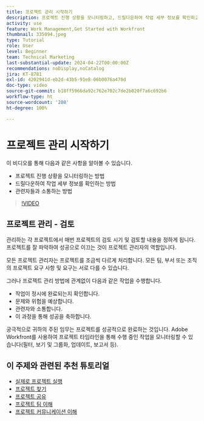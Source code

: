 ```yaml
---
title: 프로젝트 관리 시작하기
description: 프로젝트 진행 상황을 모니터링하고, 드릴다운하여 작업 세부 정보를 확인하고, 관련자들과 소통하는 방법을 알아봅니다.
activity: use
feature: Work Management,Get Started with Workfront
thumbnail: 335094.jpeg
type: Tutorial
role: User
level: Beginner
team: Technical Marketing
last-substantial-update: 2024-04-22T00:00:00Z
recommendations: noDisplay,noCatalog
jira: KT-8781
exl-id: 4202941d-eb2d-43b5-91e8-06b0076a470d
doc-type: video
source-git-commit: b18ff5966da92c762e702c7de2b020f7a6c692b6
workflow-type: ht
source-wordcount: '208'
ht-degree: 100%

---
```


# 프로젝트 관리 시작하기

이 비디오를 통해 다음과 같은 사항을 알아볼 수 있습니다.

* 프로젝트 진행 상황을 모니터링하는 방법
* 드릴다운하여 작업 세부 정보를 확인하는 방법
* 관련자들과 소통하는 방법

>[!VIDEO](https://video.tv.adobe.com/v/335094/?quality=12&learn=on)

## 프로젝트 관리 - 검토

관리하는 각 프로젝트에서 매번 프로젝트의 검토 시기 및 검토할 내용을 정하게 됩니다. 프로젝트를 잘 파악하여 성공으로 이끄는 것이 프로젝트 관리자의 역할입니다.

모든 프로젝트 관리자는 프로젝트를 조금씩 다르게 처리합니다. 모든 팀, 부서 또는 조직의 프로젝트 요구 사항 및 요구는 서로 다를 수 있습니다.

그러나 프로젝트 관리 방법에 관계없이 다음과 같은 작업을 수행합니다.

* 작업이 정시에 완료되는지 확인합니다.
* 문제와 위험을 예상합니다.
* 관련자와 소통합니다.
* 이 과정을 통해 성공을 축하합니다.

궁극적으로 귀하의 주된 임무는 프로젝트를 성공적으로 완료하는 것입니다. Adobe Workfront를 사용하여 프로젝트 타임라인을 통해 수행 중인 작업을 모니터링할 수 있습니다(필터, 보기 및 그룹화, 업데이트, 보고서 등).

<!---
learn more urls
3 universal principles of project management
What is a project manager?
Project management knowledge areas
9 best practices for effective project management
10 work management problems and how to solve them
--->

## 이 주제와 관련된 추천 튜토리얼

* [실제로 프로젝트 실행](/help/manage-work/projects/take-a-project-live.md)
* [프로젝트 찾기](/help/manage-work/projects/find-projects.md)
* [프로젝트 공유](/help/manage-work/projects/share-a-project.md)
* [프로젝트 팀 이해](/help/manage-work/projects/understand-the-project-team.md)
* [프로젝트 커뮤니케이션 이해](/help/manage-work/projects/understand-project-communication.md)
